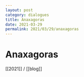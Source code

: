 ```yaml
---
layout: post
category: dialogues
title: Anaxagoras
date: 2021-03-29
permalink: 2021/03/29/anaxagoras
---
```


# Anaxagoras

[[2021]] / [[blog]]